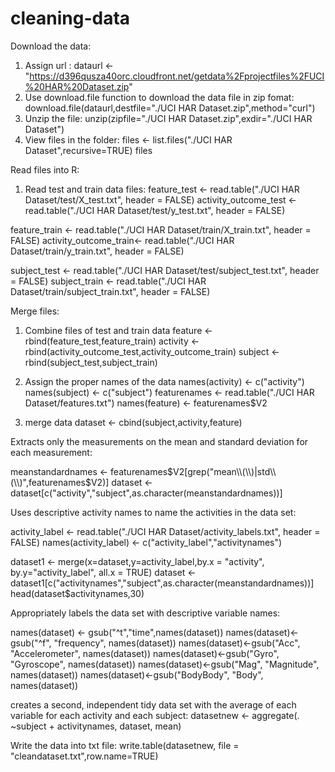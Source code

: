 # cleaning-data

Download the data:
1. Assign url : dataurl <- "https://d396qusza40orc.cloudfront.net/getdata%2Fprojectfiles%2FUCI%20HAR%20Dataset.zip"
2. Use download.file function to download the data file in zip fomat: 
download.file(dataurl,destfile="./UCI HAR Dataset.zip",method="curl")
3. Unzip the file: unzip(zipfile="./UCI HAR Dataset.zip",exdir="./UCI HAR Dataset")
4. View files in the folder: 
files <- list.files("./UCI HAR Dataset",recursive=TRUE)
files

Read files into R:
1. Read test and train data files:
feature_test <- read.table("./UCI HAR Dataset/test/X_test.txt", header = FALSE)
activity_outcome_test <- read.table("./UCI HAR Dataset/test/y_test.txt", header = FALSE)

feature_train <- read.table("./UCI HAR Dataset/train/X_train.txt", header = FALSE)
activity_outcome_train<- read.table("./UCI HAR Dataset/train/y_train.txt", header = FALSE)

subject_test <- read.table("./UCI HAR Dataset/test/subject_test.txt", header = FALSE)
subject_train <- read.table("./UCI HAR Dataset/train/subject_train.txt", header = FALSE)

Merge files:

1. Combine files of test and train data
feature <- rbind(feature_test,feature_train)
activity <- rbind(activity_outcome_test,activity_outcome_train)
subject <- rbind(subject_test,subject_train)

2. Assign the proper names of the data
names(activity) <- c("activity")
names(subject) <- c("subject")
featurenames <- read.table("./UCI HAR Dataset/features.txt")
names(feature) <- featurenames$V2

3. merge data
dataset <- cbind(subject,activity,feature)

Extracts only the measurements on the mean and standard deviation for each measurement:

meanstandardnames <- featurenames$V2[grep("mean\\(\\)|std\\(\\)",featurenames$V2)]
dataset <- dataset[c("activity","subject",as.character(meanstandardnames))]

Uses descriptive activity names to name the activities in the data set:

activity_label <- read.table("./UCI HAR Dataset/activity_labels.txt", header = FALSE)
names(activity_label) <- c("activity_label","activitynames")

dataset1 <- merge(x=dataset,y=activity_label,by.x = "activity", by.y="activity_label", all.x = TRUE)
dataset <- dataset1[c("activitynames","subject",as.character(meanstandardnames))]
head(dataset$activitynames,30)

Appropriately labels the data set with descriptive variable names:

names(dataset) <- gsub("^t","time",names(dataset))
names(dataset)<-gsub("^f", "frequency", names(dataset))
names(dataset)<-gsub("Acc", "Accelerometer", names(dataset))
names(dataset)<-gsub("Gyro", "Gyroscope", names(dataset))
names(dataset)<-gsub("Mag", "Magnitude", names(dataset))
names(dataset)<-gsub("BodyBody", "Body", names(dataset))


creates a second, independent tidy data set with the average of each variable for each activity and each subject:
datasetnew <- aggregate(. ~subject + activitynames, dataset, mean)

Write the data into txt file:
write.table(datasetnew, file = "cleandataset.txt",row.name=TRUE)




